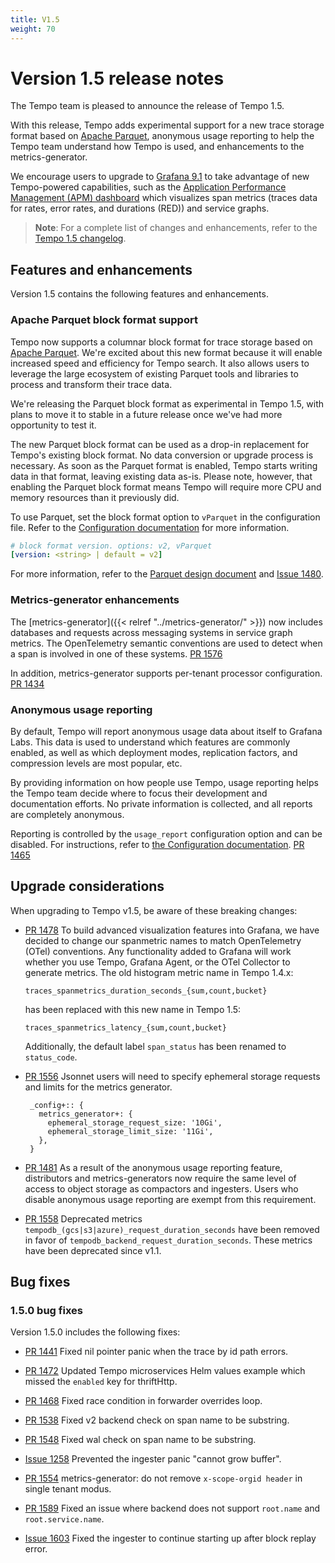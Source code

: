 ```yaml
---
title: V1.5
weight: 70
---
```


# Version 1.5 release notes

The Tempo team is pleased to announce the release of Tempo 1.5.

With this release, Tempo adds experimental support for a new trace storage format based on [Apache Parquet](https://parquet.apache.org/), anonymous usage reporting to help the Tempo team understand how Tempo is used, and enhancements to the metrics-generator. 

We encourage users to upgrade to [Grafana 9.1](https://grafana.com/docs/grafana/latest/whatsnew/whats-new-in-v9-1/) to take advantage of new Tempo-powered capabilities,
such as the [Application Performance Management (APM) dashboard](https://grafana.com/docs/tempo/latest/metrics-generator/app-performance-mgmt/) which visualizes span metrics (traces data for rates, error rates, and durations (RED)) and service graphs.

>**Note**: For a complete list of changes and enhancements, refer to the [Tempo 1.5 changelog](https://github.com/grafana/tempo/releases). 


## Features and enhancements

Version 1.5 contains the following features and enhancements. 

### Apache Parquet block format support

Tempo now supports a columnar block format for trace storage based on [Apache Parquet](https://parquet.apache.org/).
We're excited about this new format because it will enable increased speed and efficiency for Tempo search. It also allows users to leverage the large ecosystem of existing Parquet tools and libraries to process and transform their trace data.

We're releasing the Parquet block format as experimental in Tempo 1.5, with plans to move it to stable in a future release once we've had more opportunity to test it. 

The new Parquet block format can be used as a drop-in replacement for Tempo's existing block format. No data conversion or upgrade process is necessary. As soon as the Parquet format is enabled, Tempo starts writing data in that format, leaving existing data as-is. 
Please note, however, that enabling the Parquet block format means Tempo will require more CPU and memory resources than it previously did. 

To use Parquet, set the block format option to `vParquet` in the configuration file.
Refer to the [Configuration documentation](https://grafana.com/docs/tempo/latest/configuration/#storage) for more information.

```yaml
# block format version. options: v2, vParquet
[version: <string> | default = v2]
```

For more information, refer to the [Parquet design document](https://github.com/mdisibio/tempo/blob/design-proposal-parquet/docs/design-proposals/2022-04%20Parquet.md) and [Issue 1480](https://github.com/grafana/tempo/issues/1480).

### Metrics-generator enhancements

The [metrics-generator]({{< relref "../metrics-generator/" >}}) now includes databases and requests across messaging systems in service graph metrics. 
The OpenTelemetry semantic conventions are used to detect when a span is involved in one of these systems. [PR 1576](https://github.com/grafana/tempo/pull/1576)

In addition, metrics-generator supports per-tenant processor configuration. [PR 1434](https://github.com/grafana/tempo/pull/1434)

### Anonymous usage reporting
  
By default, Tempo will report anonymous usage data about itself to Grafana Labs. This data is used to understand which features are commonly enabled, as well as which deployment modes, replication factors, and compression levels are most popular, etc. 

By providing information on how people use Tempo, usage reporting helps the Tempo team decide where to focus their development and documentation efforts. No private information is collected, and all reports are completely anonymous.

Reporting is controlled by the `usage_report` configuration option and can be disabled. For instructions, refer to [the Configuration documentation](https://grafana.com/docs/tempo/latest/configuration/#usage-report). [PR 1465](https://github.com/grafana/tempo/pull/1481)

## Upgrade considerations

When upgrading to Tempo v1.5, be aware of these breaking changes:

- [PR 1478](https://github.com/grafana/tempo/pull/1478) To build advanced visualization features into Grafana, we have decided to change our spanmetric names to match OpenTelemetry (OTel) conventions. Any functionality added to Grafana will work whether you use Tempo, Grafana Agent, or the OTel Collector to generate metrics.
   The old histogram metric name in Tempo 1.4.x:
   ```
   traces_spanmetrics_duration_seconds_{sum,count,bucket}
   ```
   has been replaced with this new name in Tempo 1.5:
   ```
   traces_spanmetrics_latency_{sum,count,bucket}
   ```
   Additionally, the default label `span_status` has been renamed to `status_code`.

- [PR 1556](https://github.com/grafana/tempo/pull/1556) Jsonnet users will need to specify ephemeral storage requests and limits for the metrics generator.
   ```
    _config+:: {
      metrics_generator+: {
        ephemeral_storage_request_size: '10Gi',
        ephemeral_storage_limit_size: '11Gi',
      },
    }
   ```

- [PR 1481](https://github.com/grafana/tempo/pull/1481) As a result of the anonymous usage reporting feature, distributors and metrics-generators now require the same level of access to object storage as compactors and ingesters. Users who disable anonymous usage reporting are exempt from this requirement. 

- [PR 1558](https://github.com/grafana/tempo/pull/1558) Deprecated metrics `tempodb_(gcs|s3|azure)_request_duration_seconds` have been removed in favor of `tempodb_backend_request_duration_seconds`. These metrics have been deprecated since v1.1.

## Bug fixes

### 1.5.0 bug fixes

Version 1.5.0 includes the following fixes: 

- [PR 1441](https://github.com/grafana/tempo/pull/1441) Fixed nil pointer panic when the trace by id path errors.

- [PR 1472](https://github.com/grafana/tempo/pull/1472) Updated Tempo microservices Helm values example which missed the `enabled` key for thriftHttp.

- [PR 1468](https://github.com/grafana/tempo/pull/1468) Fixed race condition in forwarder overrides loop.

- [PR 1538](https://github.com/grafana/tempo/pull/1538) Fixed v2 backend check on span name to be substring.

- [PR 1548](https://github.com/grafana/tempo/pull/1548) Fixed wal check on span name to be substring.

- [Issue 1258](https://github.com/grafana/tempo/issues/1258) Prevented the ingester panic "cannot grow buffer".

- [PR 1554](https://github.com/grafana/tempo/pull/1554) metrics-generator: do not remove `x-scope-orgid header` in single tenant modus.

- [PR 1589](https://github.com/grafana/tempo/pull/1589) Fixed an issue where backend does not support `root.name` and `root.service.name`.

- [Issue 1603](https://github.com/grafana/tempo/issues/1603) Fixed the ingester to continue starting up after block replay error.